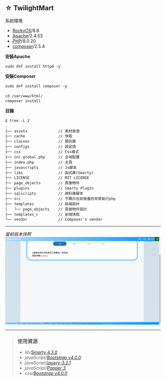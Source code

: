 ## ☆ TwilightMart
系統環境  
- [RockyOS](https://rockylinux.org/zh_TW/news/rocky-linux-8-6-ga-release/)/8.6  
- [Apache](https://httpd.apache.org/)/2.4.53  
- [PHP](https://www.php.net/)/8.0.20  
- [composer](https://getcomposer.org/)/2.5.4  

**安裝Apache**  
```shell
sudo dnf install httpd -y
```
**安裝Composer**  
```shell
sudo dnf install composer -y

cd /var/www/html/  
composer install  
```
**目錄**
```diff
$ tree -L 2
.
├── assets              // 素材資源
├── cache               // 快取
├── classes             // 類別庫
├── configs             // 設定值
├── css                 // Css樣式
├── inc.global.php      // 全域配置
├── index.php           // 主頁
├── javascripts         // Js腳本
├── libs                // 函式庫(Smarty)
├── LICENSE             // MIT LICENSE
├── page_objects        // 頁面物件
├── plugins             // Smarty Plugin
├── sqlscripts          // 資料庫腳本
├── src                 // 不顯示在前後臺的背景執行php
├── templates           // 前端設計
│   └── page_objects    // 頁面物件設計
├── templates_c         // 前端快取
└── vendor              // Composer's vendor
```
- - -
_當前版本快照_  
![](assets/Template1.png)
- - -
> ### 使用資源  
> * _lib/[Smarty 4.3.0](https://www.smarty.net)_  
> * _javaScript/[Bootstrap v4.0.0](https://getbootstrap.com)_  
> * _javaScript/[jquery-3.2.1](https://jquery.com)_  
> * _javaScript/[Popper 3](https://github.com/vusion/popper.js)_  
> * _css/[Bootstrap v4.0.0](https://getbootstrap.com)_  
